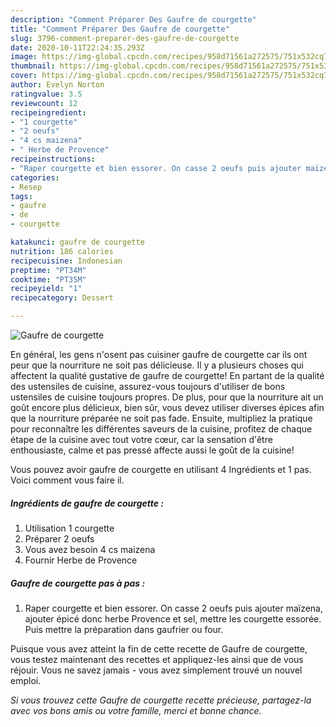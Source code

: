 ```yaml
---
description: "Comment Préparer Des Gaufre de courgette"
title: "Comment Préparer Des Gaufre de courgette"
slug: 3796-comment-preparer-des-gaufre-de-courgette
date: 2020-10-11T22:24:35.293Z
image: https://img-global.cpcdn.com/recipes/958d71561a272575/751x532cq70/gaufre-de-courgette-photo-principale-de-la-recette.jpg
thumbnail: https://img-global.cpcdn.com/recipes/958d71561a272575/751x532cq70/gaufre-de-courgette-photo-principale-de-la-recette.jpg
cover: https://img-global.cpcdn.com/recipes/958d71561a272575/751x532cq70/gaufre-de-courgette-photo-principale-de-la-recette.jpg
author: Evelyn Norton
ratingvalue: 3.5
reviewcount: 12
recipeingredient:
- "1 courgette"
- "2 oeufs"
- "4 cs maizena"
- " Herbe de Provence"
recipeinstructions:
- "Raper courgette et bien essorer. On casse 2 oeufs puis ajouter maïzena, ajouter épicé donc herbe Provence et sel, mettre les courgette essorée. Puis mettre la préparation dans gaufrier ou four."
categories:
- Resep
tags:
- gaufre
- de
- courgette

katakunci: gaufre de courgette 
nutrition: 186 calories
recipecuisine: Indonesian
preptime: "PT34M"
cooktime: "PT35M"
recipeyield: "1"
recipecategory: Dessert

---
```



![Gaufre de courgette](https://img-global.cpcdn.com/recipes/958d71561a272575/751x532cq70/gaufre-de-courgette-photo-principale-de-la-recette.jpg)

En général, les gens n'osent pas cuisiner gaufre de courgette car ils ont peur que la nourriture ne soit pas délicieuse. Il y a plusieurs choses qui affectent la qualité gustative de gaufre de courgette! En partant de la qualité des ustensiles de cuisine, assurez-vous toujours d'utiliser de bons ustensiles de cuisine toujours propres. De plus, pour que la nourriture ait un goût encore plus délicieux, bien sûr, vous devez utiliser diverses épices afin que la nourriture préparée ne soit pas fade. Ensuite, multipliez la pratique pour reconnaître les différentes saveurs de la cuisine, profitez de chaque étape de la cuisine avec tout votre cœur, car la sensation d'être enthousiaste, calme et pas pressé affecte aussi le goût de la cuisine!

<!--inarticleads1-->

Vous pouvez avoir gaufre de courgette en utilisant 4 Ingrédients et 1 pas. Voici comment vous faire il.

##### Ingrédients de gaufre de courgette :

1. Utilisation 1 courgette
1. Préparer 2 oeufs
1. Vous avez besoin 4 cs maizena
1. Fournir  Herbe de Provence




<!--inarticleads2-->

##### Gaufre de courgette pas à pas :

1. Raper courgette et bien essorer. On casse 2 oeufs puis ajouter maïzena, ajouter épicé donc herbe Provence et sel, mettre les courgette essorée. Puis mettre la préparation dans gaufrier ou four.




<!--inarticleads1-->

<p>
Puisque vous avez atteint la fin de cette recette de Gaufre de courgette, vous testez maintenant des recettes et appliquez-les ainsi que de vous réjouir. Vous ne savez jamais - vous avez simplement trouvé un nouvel emploi.
</p>

<p>
<i>Si vous trouvez cette Gaufre de courgette recette précieuse, partagez-la avec vos bons amis ou votre famille, merci et bonne chance.</i>
</p>
